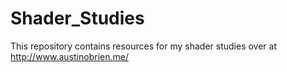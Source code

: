# Shader_Studies
This repository contains resources for my shader studies over at http://www.austinobrien.me/
